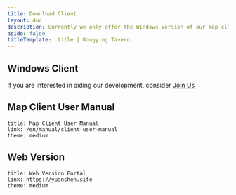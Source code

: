```yaml
---
title: Download Client
layout: doc
description: Currently we only offer the Windows Version of our map client, versions in other OS are in progress.
aside: false
titleTemplate: :title | Kongying Tavern
---
```


## Windows Client <Badge type="warning" text="Beta" />

<LinkGrid :items="downloadMethod" />

If you are interested in aiding our development, consider [Join Us](./join)

## Map Client User Manual

```card
title: Map Client User Manual
link: /en/manual/client-user-manual
theme: medium
```

## Web Version

```card
title: Web Version Portal
link: https://yuanshen.site
theme: medium
```

<script setup lang="ts">
import { useUrlSearchParams } from '@vueuse/core'
import { onMounted } from 'vue'
import { clientLink, downloadJump } from '../components/links/Download.ts'

const params = useUrlSearchParams('history')
const downloadMethod = [
  clientLink('sq', 'Community'),
  clientLink('gd', 'Google Drive'),
]

onMounted(()=> {
  downloadJump(params, downloadMethod)
})
</script>
